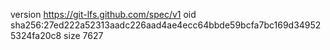 version https://git-lfs.github.com/spec/v1
oid sha256:27ed222a52313aadc226aad4ae4ecc64bbde59bcfa7bc169d349525324fa20c8
size 7627
